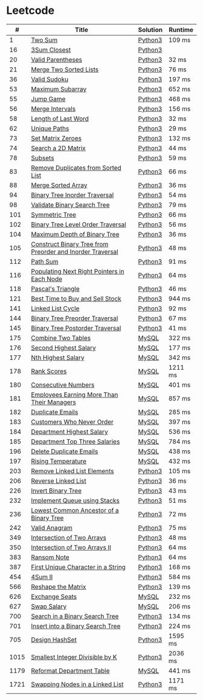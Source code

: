 # Leetcode

| # | Title | Solution | Runtime |
|---| ----- | -------- | ------- |
|1|[ Two Sum](https://leetcode.com/problems/two-sum/)|[Python3](./solutions/1.%20Two%20Sum.py)|109 ms|
|16|[ 3Sum Closest](https://leetcode.com/problems/3sum-closest/)|[Python3](./solutions/16.%203Sum%20Closest.py)||
|20|[ Valid Parentheses](https://leetcode.com/problems/valid-parentheses/)|[Python3](./solutions/20.%20Valid%20Parentheses.py)|32 ms|
|21|[ Merge Two Sorted Lists](https://leetcode.com/problems/merge-two-sorted-lists/)|[Python3](./solutions/21.%20Merge%20Two%20Sorted%20Lists.py)|76 ms|
|36|[ Valid Sudoku](https://leetcode.com/problems/valid-sudoku/)|[Python3](./solutions/36.%20Valid%20Sudoku.py)|197 ms|
|53|[ Maximum Subarray](https://leetcode.com/problems/maximum-subarray/)|[Python3](./solutions/53.%20Maximum%20Subarray.py)|652 ms|
|55|[ Jump Game](https://leetcode.com/problems/jump-game/)|[Python3](./solutions/55.%20Jump%20Game.py)|468 ms|
|56|[ Merge Intervals](https://leetcode.com/problems/merge-intervals/)|[Python3](./solutions/56.%20Merge%20Intervals.py)|156 ms|
|58|[ Length of Last Word](https://leetcode.com/problems/length-of-last-word/)|[Python3](./solutions/58.%20Length%20of%20Last%20Word.py)|32 ms|
|62|[ Unique Paths](https://leetcode.com/problems/unique-paths/)|[Python3](./solutions/62.%20Unique%20Paths.py)|29 ms|
|73|[ Set Matrix Zeroes](https://leetcode.com/problems/set-matrix-zeroes/)|[Python3](./solutions/73.%20Set%20Matrix%20Zeroes.py)|132 ms|
|74|[ Search a 2D Matrix](https://leetcode.com/problems/search-a-2d-matrix/)|[Python3](./solutions/74.%20Search%20a%202D%20Matrix.py)|44 ms|
|78|[ Subsets](https://leetcode.com/problems/subsets/)|[Python3](./solutions/78.%20Subsets.py)|59 ms|
|83|[ Remove Duplicates from Sorted List](https://leetcode.com/problems/remove-duplicates-from-sorted-list/)|[Python3](./solutions/83.%20Remove%20Duplicates%20from%20Sorted%20List.py)|66 ms|
|88|[ Merge Sorted Array](https://leetcode.com/problems/merge-sorted-array/)|[Python3](./solutions/88.%20Merge%20Sorted%20Array.py)|36 ms|
|94|[ Binary Tree Inorder Traversal](https://leetcode.com/problems/binary-tree-inorder-traversal/)|[Python3](./solutions/94.%20Binary%20Tree%20Inorder%20Traversal.py)|54 ms|
|98|[ Validate Binary Search Tree](https://leetcode.com/problems/validate-binary-search-tree/)|[Python3](./solutions/98.%20Validate%20Binary%20Search%20Tree.py)|79 ms|
|101|[ Symmetric Tree](https://leetcode.com/problems/symmetric-tree/)|[Python3](./solutions/101.%20Symmetric%20Tree.py)|66 ms|
|102|[ Binary Tree Level Order Traversal](https://leetcode.com/problems/binary-tree-level-order-traversal/)|[Python3](./solutions/102.%20Binary%20Tree%20Level%20Order%20Traversal.py)|56 ms|
|104|[ Maximum Depth of Binary Tree](https://leetcode.com/problems/maximum-depth-of-binary-tree/)|[Python3](./solutions/104.%20Maximum%20Depth%20of%20Binary%20Tree.py)|36 ms|
|105|[ Construct Binary Tree from Preorder and Inorder Traversal](https://leetcode.com/problems/construct-binary-tree-from-preorder-and-inorder-traversal/)|[Python3](./solutions/105.%20Construct%20Binary%20Tree%20from%20Preorder%20and%20Inorder%20Traversal.py)|48 ms|
|112|[ Path Sum](https://leetcode.com/problems/path-sum/)|[Python3](./solutions/112.%20Path%20Sum.py)|91 ms|
|116|[ Populating Next Right Pointers in Each Node](https://leetcode.com/problems/populating-next-right-pointers-in-each-node/)|[Python3](./solutions/116.%20Populating%20Next%20Right%20Pointers%20in%20Each%20Node.py)|64 ms|
|118|[ Pascal's Triangle](https://leetcode.com/problems/pascals-triangle/)|[Python3](./solutions/118.%20Pascal's%20Triangle.py)|46 ms|
|121|[ Best Time to Buy and Sell Stock](https://leetcode.com/problems/best-time-to-buy-and-sell-stock/)|[Python3](./solutions/121.%20Best%20Time%20to%20Buy%20and%20Sell%20Stock.py)|944 ms|
|141|[ Linked List Cycle](https://leetcode.com/problems/linked-list-cycle/)|[Python3](./solutions/141.%20Linked%20List%20Cycle.py)|92 ms|
|144|[ Binary Tree Preorder Traversal](https://leetcode.com/problems/binary-tree-preorder-traversal/)|[Python3](./solutions/144.%20Binary%20Tree%20Preorder%20Traversal.py)|67 ms|
|145|[ Binary Tree Postorder Traversal](https://leetcode.com/problems/binary-tree-postorder-traversal/)|[Python3](./solutions/145.%20Binary%20Tree%20Postorder%20Traversal.py)|41 ms|
|175|[ Combine Two Tables](https://leetcode.com/problems/combine-two-tables/)|[MySQL](./solutions/175.%20Combine%20Two%20Tables.mysql)|322 ms|
|176|[ Second Highest Salary](https://leetcode.com/problems/second-highest-salary/)|[MySQL](./solutions/176.%20Second%20Highest%20Salary.mysql)|177 ms|
|177|[ Nth Highest Salary](https://leetcode.com/problems/nth-highest-salary/)|[MySQL](./solutions/177.%20Nth%20Highest%20Salary.mysql)|342 ms|
|178|[ Rank Scores](https://leetcode.com/problems/rank-scores/)|[MySQL](./solutions/178.%20Rank%20Scores.mysql)|1211 ms|
|180|[ Consecutive Numbers](https://leetcode.com/problems/consecutive-numbers/)|[MySQL](./solutions/180.%20Consecutive%20Numbers.mysql)|401 ms|
|181|[ Employees Earning More Than Their Managers](https://leetcode.com/problems/employees-earning-more-than-their-managers/)|[MySQL](./solutions/181.%20Employees%20Earning%20More%20Than%20Their%20Managers.mysql)|857 ms|
|182|[ Duplicate Emails](https://leetcode.com/problems/duplicate-emails/)|[MySQL](./solutions/182.%20Duplicate%20Emails.mysql)|285 ms|
|183|[ Customers Who Never Order](https://leetcode.com/problems/customers-who-never-order/)|[MySQL](./solutions/183.%20Customers%20Who%20Never%20Order.mysql)|397 ms|
|184|[ Department Highest Salary](https://leetcode.com/problems/department-highest-salary/)|[MySQL](./solutions/184.%20Department%20Highest%20Salary.mysql)|536 ms|
|185|[ Department Top Three Salaries](https://leetcode.com/problems/department-top-three-salaries/)|[MySQL](./solutions/185.%20Department%20Top%20Three%20Salaries.mysql)|784 ms|
|196|[ Delete Duplicate Emails](https://leetcode.com/problems/delete-duplicate-emails/)|[MySQL](./solutions/196.%20Delete%20Duplicate%20Emails.mysql)|438 ms|
|197|[ Rising Temperature](https://leetcode.com/problems/rising-temperature/)|[MySQL](./solutions/197.%20Rising%20Temperature.mysql)|432 ms|
|203|[ Remove Linked List Elements](https://leetcode.com/problems/remove-linked-list-elements/)|[Python3](./solutions/203.%20Remove%20Linked%20List%20Elements.py)|105 ms|
|206|[ Reverse Linked List](https://leetcode.com/problems/reverse-linked-list/)|[Python3](./solutions/206.%20Reverse%20Linked%20List.py)|36 ms|
|226|[ Invert Binary Tree](https://leetcode.com/problems/invert-binary-tree/)|[Python3](./solutions/226.%20Invert%20Binary%20Tree.py)|43 ms|
|232|[ Implement Queue using Stacks](https://leetcode.com/problems/implement-queue-using-stacks/)|[Python3](./solutions/232.%20Implement%20Queue%20using%20Stacks.py)|51 ms|
|236|[ Lowest Common Ancestor of a Binary Tree](https://leetcode.com/problems/lowest-common-ancestor-of-a-binary-tree/)|[Python3](./solutions/236.%20Lowest%20Common%20Ancestor%20of%20a%20Binary%20Tree.py)|72 ms|
|242|[ Valid Anagram](https://leetcode.com/problems/valid-anagram/)|[Python3](./solutions/242.%20Valid%20Anagram.py)|75 ms|
|349|[ Intersection of Two Arrays](https://leetcode.com/problems/intersection-of-two-arrays/)|[Python3](./solutions/349.%20Intersection%20of%20Two%20Arrays.py)|48 ms|
|350|[ Intersection of Two Arrays II](https://leetcode.com/problems/intersection-of-two-arrays-ii/)|[Python3](./solutions/350.%20Intersection%20of%20Two%20Arrays%20II.py)|64 ms|
|383|[ Ransom Note](https://leetcode.com/problems/ransom-note/)|[Python3](./solutions/383.%20Ransom%20Note.py)|64 ms|
|387|[ First Unique Character in a String](https://leetcode.com/problems/first-unique-character-in-a-string/)|[Python3](./solutions/387.%20First%20Unique%20Character%20in%20a%20String.py)|168 ms|
|454|[ 4Sum II](https://leetcode.com/problems/4sum-ii/)|[Python3](./solutions/454.%204Sum%20II.py)|584 ms|
|566|[ Reshape the Matrix](https://leetcode.com/problems/reshape-the-matrix/)|[Python3](./solutions/566.%20Reshape%20the%20Matrix.py)|139 ms|
|626|[ Exchange Seats](https://leetcode.com/problems/exchange-seats/)|[MySQL](./solutions/626.%20Exchange%20Seats.mysql)|232 ms|
|627|[ Swap Salary](https://leetcode.com/problems/swap-salary/)|[MySQL](./solutions/627.%20Swap%20Salary.mysql)|206 ms|
|700|[ Search in a Binary Search Tree](https://leetcode.com/problems/search-in-a-binary-search-tree/)|[Python3](./solutions/700.%20Search%20in%20a%20Binary%20Search%20Tree.py)|134 ms|
|701|[ Insert into a Binary Search Tree](https://leetcode.com/problems/insert-into-a-binary-search-tree/)|[Python3](./solutions/701.%20Insert%20into%20a%20Binary%20Search%20Tree.py)|224 ms|
|705|[ Design HashSet](https://leetcode.com/problems/design-hashset/)|[Python3](./solutions/705.%20Design%20HashSet.py)|1595 ms|
|1015|[ Smallest Integer Divisible by K](https://leetcode.com/problems/smallest-integer-divisible-by-k/)|[Python3](./solutions/1015.%20Smallest%20Integer%20Divisible%20by%20K.py)|2036 ms|
|1179|[ Reformat Department Table](https://leetcode.com/problems/reformat-department-table/)|[MySQL](./solutions/1179.%20Reformat%20Department%20Table.mysql)|441 ms|
|1721|[ Swapping Nodes in a Linked List](https://leetcode.com/problems/swapping-nodes-in-a-linked-list/)|[Python3](./solutions/1721.%20Swapping%20Nodes%20in%20a%20Linked%20List.py)|1171 ms|
